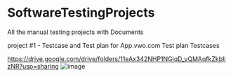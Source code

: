 # SoftwareTestingProjects
All the manual testing projects with Documents



project #1  - Testcase and Test plan for App.vwo.com
Test plan
Testcases

https://drive.google.com/drive/folders/11eAx342NHP1NGiqD_yQMAqfkZkbIjzNR?usp=sharing
![image](https://github.com/jinsuvarughese/SoftwareTestingProjects/assets/174884198/20a2eb64-a64e-45d6-8109-d633dae6dc5e)

